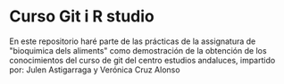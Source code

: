 # Curso Git i R studio
En este repositorio haré parte de las prácticas de la assignatura de "bioquimica dels aliments" como demostración de la obtención de los conocimientos del curso de git  del centro estudios andaluces, impartido por: Julen Astigarraga y Verónica Cruz Alonso

